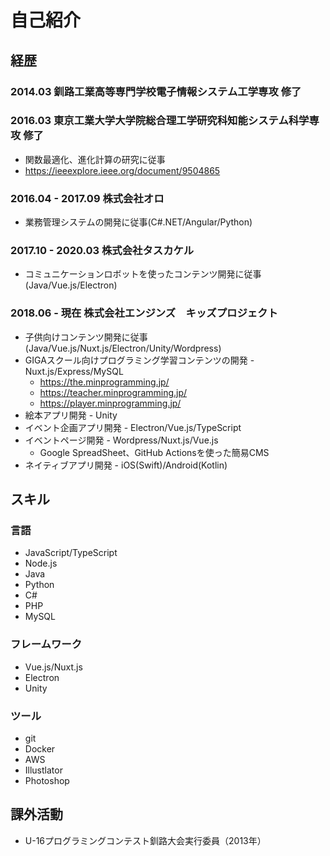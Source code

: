 # 自己紹介

## 経歴

### 2014.03 釧路工業高等専門学校電子情報システム工学専攻 修了
### 2016.03 東京工業大学大学院総合理工学研究科知能システム科学専攻 修了
* 関数最適化、進化計算の研究に従事
* https://ieeexplore.ieee.org/document/9504865

### 2016.04 - 2017.09 株式会社オロ
* 業務管理システムの開発に従事(C#.NET/Angular/Python)

### 2017.10 - 2020.03 株式会社タスカケル
* コミュニケーションロボットを使ったコンテンツ開発に従事(Java/Vue.js/Electron)

### 2018.06 - 現在 株式会社エンジンズ　キッズプロジェクト
* 子供向けコンテンツ開発に従事(Java/Vue.js/Nuxt.js/Electron/Unity/Wordpress)
* GIGAスクール向けプログラミング学習コンテンツの開発 - Nuxt.js/Express/MySQL
  * https://the.minprogramming.jp/
  * https://teacher.minprogramming.jp/
  * https://player.minprogramming.jp/
* 絵本アプリ開発 - Unity
* イベント企画アプリ開発 - Electron/Vue.js/TypeScript
* イベントページ開発 - Wordpress/Nuxt.js/Vue.js
  * Google SpreadSheet、GitHub Actionsを使った簡易CMS
* ネイティブアプリ開発 - iOS(Swift)/Android(Kotlin)

## スキル
### 言語
* JavaScript/TypeScript
* Node.js
* Java
* Python
* C#
* PHP
* MySQL

### フレームワーク
* Vue.js/Nuxt.js
* Electron
* Unity

### ツール
* git
* Docker
* AWS
* Illustlator
* Photoshop

## 課外活動
* U-16プログラミングコンテスト釧路大会実行委員（2013年）
